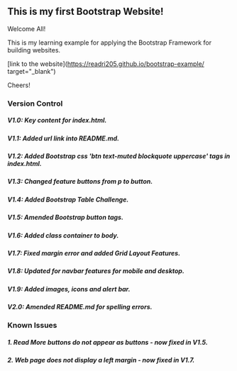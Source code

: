 ## This is my first Bootstrap Website!

Welcome All!

This is my learning example for applying the Bootstrap Framework for building websites.

[link to the website](https://readri205.github.io/bootstrap-example/ target="_blank")

Cheers!

### Version Control

##### V1.0: Key content for index.html.
##### V1.1: Added url link into README.md.
##### V1.2: Added Bootstrap css 'btn text-muted blockquote uppercase' tags in index.html.
##### V1.3: Changed feature buttons from p to button.
##### V1.4: Added Bootstrap Table Challenge.
##### V1.5: Amended Bootstrap button tags.
##### V1.6: Added class container to body.
##### V1.7: Fixed margin error and added Grid Layout Features.
##### V1.8: Updated for navbar features for mobile and desktop.
##### V1.9: Added images, icons and alert bar.
##### V2.0: Amended README.md for spelling errors.

### Known Issues

##### 1. Read More buttons do not appear as buttons - now fixed in V1.5.
##### 2. Web page does not display a left margin - now fixed in V1.7.